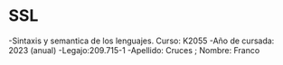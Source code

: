 # SSL 
-Sintaxis y semantica de los lenguajes. Curso: K2055
-Año de cursada: 2023 (anual) 
-Legajo:209.715-1 
-Apellido: Cruces ; Nombre: Franco
